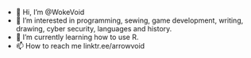 - 👋 Hi, I’m @WokeVoid
- 👀 I’m interested in programming, sewing, game development, writing, drawing, cyber security, languages and history.
- 🌱 I’m currently learning how to use R.
- 📫 How to reach me linktr.ee/arrowvoid

<!---
ArrowVoid/ArrowVoid is a ✨ special ✨ repository because its `README.md` (this file) appears on your GitHub profile.
You can click the Preview link to take a look at your changes.
--->
